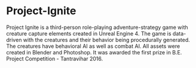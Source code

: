 # Project-Ignite
Project Ignite is a third-person role-playing adventure-strategy game with creature capture elements created in Unreal Engine 4. The game is data-driven with the creatures and their behavior being procedurally generated. The creatures have behavioral AI as well as combat AI. All assets were created in Blender and Photoshop. It was awarded the first prize in B.E. Project Competition - Tantravihar 2016.
